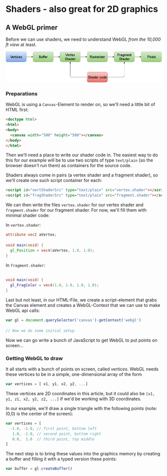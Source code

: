 <!-- Shaders - also great for 2D graphics -->
# Shaders - also great for 2D graphics

## A WebGL primer

Before we can use shaders, we need to understand WebGL *from the 10,000 ft view* at least.

![The WebGL pipeline: JS Array with vertices, a GL-Buffer, vertex shader, rasterizer, fragment shader, pixels on screen](../images/post-images/webgl-pipeline.png)

### Preparations

WebGL is using a `Canvas`-Element to render on, so we'll need a little bit of HTML first:

```html
<doctype html>
<html>
<body>
  <canvas width="500" height="500"></canvas>
</body>
</html>
```

Then we'll need a place to write our shader code in. The easiest way to do this for our example will be to use two scripts of type `text/plain` (so the browser doesn't run them) as containers for the source code.

Shaders always come in pairs (a vertex shader and a fragment shader), so we'll create one such script container for each:

```html
<script id="vertShaderSrc" type="text/plain" src="vertex.shader"></script>
<script id="fragShaderSrc" type="text/plain" src="fragment.shader"></script>
```

We can then write the files `vertex.shader` for our vertex shader and `fragment.shader` for our fragment shader. For now, we'll fill them with minimal shader code:

In `vertex.shader`:
```glsl
attribute vec2 aVertex;

void main(void) {
  gl_Position = vec4(aVertes, 1.0, 1.0);
}
```

In `fragment.shader`:
```glsl

void main(void) {
  gl_FragColor = vec4(1.0, 1.0, 1.0, 1.0);
}
```

Last but not least, in our HTML-File, we create a script-element that grabs the Canvas element and creates a WebGL-Context that we can use to make WebGL api calls:

```javascript
var gl = document.querySelector('canvas').getContext('webgl')

// Now we do some initial setup
```

Now we can go write a bunch of JavaScript to get WebGL to put points on screen...

### Getting WebGL to draw

It all starts with a bunch of points on screen, called *vertices*.
WebGL needs these vertices to be in a simple, one-dimensional array of the form

```javascript
var vertices = [ x1, y1, x2, y2, ...]
```
These vertices are 2D coordinates in this article, but it could also be `[x1, y1, z1, x2, y2, z2, ...]` if we'd be working with 3D coordinates.

In our example, we'll draw a single triangle with the following points (note: (0,0) is the center of the screen):

```javascript
var vertices = [
  -1.0, -1.0, // first point, bottom left
   1.0, -1.0, // second point, bottom right
   0.0,  1.0  // third point, top middle
]
```

The next step is to bring these values into the graphics memory by creating a buffer and filling it with a typed version these points:

```javascript
var buffer = gl.createBuffer()
```
